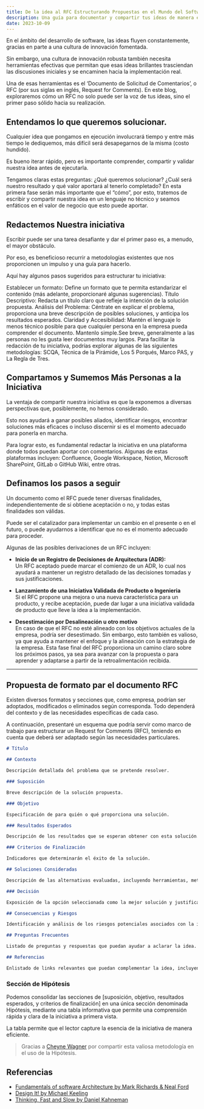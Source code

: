 ```yaml
---
title: De la idea al RFC Estructurando Propuestas en el Mundo del Software
description: Una guía para documentar y compartir tus ideas de manera efectiva en tu equipo de desarrollo
date: 2023-10-09
---
```


En el ámbito del desarrollo de software, las ideas fluyen constantemente, gracias en parte a una cultura de innovación fomentada.

Sin embargo, una cultura de innovación robusta también necesita herramientas efectivas que permitan que esas ideas brillantes trasciendan las discusiones iniciales y se encaminen hacia la implementación real.

Una de esas herramientas es el ‘Documento de Solicitud de Comentarios’, o RFC (por sus siglas en inglés, Request for Comments). En este blog, exploraremos cómo un RFC no solo puede ser la voz de tus ideas, sino el primer paso sólido hacia su realización.

## Entendamos lo que queremos solucionar.

Cualquier idea que pongamos en ejecución involucrará tiempo y entre más tiempo le dediquemos, más difícil será desapegarnos de la misma (costo hundido).

Es bueno iterar rápido, pero es importante comprender, compartir y validar nuestra idea antes de ejecutarla.

Tengamos claras estas preguntas: ¿Qué queremos solucionar? ¿Cuál será nuestro resultado y qué valor aportará al tenerlo completado? En esta primera fase serán más importante que el “cómo”, por esto, tratemos de escribir y compartir nuestra idea en un lenguaje no técnico y seamos enfáticos en el valor de negocio que esto puede aportar.

## Redactemos Nuestra iniciativa

Escribir puede ser una tarea desafiante y dar el primer paso es, a menudo, el mayor obstáculo.

Por eso, es beneficioso recurrir a metodologías existentes que nos proporcionen un impulso y una guía para hacerlo.

Aquí hay algunos pasos sugeridos para estructurar tu iniciativa:

Establecer un formato: Define un formato que te permita estandarizar el contenido (más adelante, proporcionaré algunas sugerencias).
Título Descriptivo: Redacta un título claro que refleje la intención de la solución propuesta.
Análisis del Problema: Céntrate en explicar el problema, proporciona una breve descripción de posibles soluciones, y anticipa los resultados esperados.
Claridad y Accesibilidad: Mantén el lenguaje lo menos técnico posible para que cualquier persona en la empresa pueda comprender el documento.
Mantenlo simple.See breve, generalmente a las personas no les gusta leer documentos muy largos.
Para facilitar la redacción de tu iniciativa, podrías explorar algunas de las siguientes metodologías: SCQA, Técnica de la Pirámide, Los 5 Porqués, Marco PAS, y La Regla de Tres.

## Compartamos y Sumemos Más Personas a la Iniciativa

La ventaja de compartir nuestra iniciativa es que la exponemos a diversas perspectivas que, posiblemente, no hemos considerado.

Esto nos ayudará a ganar posibles aliados, identificar riesgos, encontrar soluciones más eficaces o incluso discernir si es el momento adecuado para ponerla en marcha.

Para lograr esto, es fundamental redactar la iniciativa en una plataforma donde todos puedan aportar con comentarios. Algunas de estas plataformas incluyen: Confluence, Google Workspace, Notion, Microsoft SharePoint, GitLab o GitHub Wiki, entre otras.

## Definamos los pasos a seguir

Un documento como el RFC puede tener diversas finalidades, independientemente de si obtiene aceptación o no, y todas estas finalidades son válidas.

Puede ser el catalizador para implementar un cambio en el presente o en el futuro, o puede ayudarnos a identificar que no es el momento adecuado para proceder.

Algunas de las posibles derivaciones de un RFC incluyen:

- **Inicio de un Registro de Decisiones de Arquitectura (ADR):** \
  Un RFC aceptado puede marcar el comienzo de un ADR, lo cual nos ayudará a mantener un registro detallado de las decisiones tomadas y sus justificaciones.

- **Lanzamiento de una Iniciativa Validada de Producto o Ingenieria** \
  Si el RFC propone una mejora o una nueva característica para un producto, y recibe aceptación, puede dar lugar a una iniciativa validada de producto que lleve la idea a la implementación.

- **Desestimación por Desalineación u otro motivo** \
   En caso de que el RFC no esté alineado con los objetivos actuales de la empresa, podría ser desestimado. Sin embargo, esto también es valioso, ya que ayuda a mantener el enfoque y la alineación con la estrategia de la empresa.
  Esta fase final del RFC proporciona un camino claro sobre los próximos pasos, ya sea para avanzar con la propuesta o para aprender y adaptarse a partir de la retroalimentación recibida.

---

## Propuesta de formato par el documento RFC

Existen diversos formatos y secciones que, como empresa, podrían ser adoptados, modificados o eliminados según corresponda. Todo dependerá del contexto y de las necesidades específicas de cada caso.

A continuación, presentaré un esquema que podría servir como marco de trabajo para estructurar un Request for Comments (RFC), teniendo en cuenta que deberá ser adaptado según las necesidades particulares.

```markdown
# Título

## Contexto

Descripción detallada del problema que se pretende resolver.

### Suposición

Breve descripción de la solución propuesta.

### Objetivo

Especificación de para quién o qué proporciona una solución.

### Resultados Esperados

Descripción de los resultados que se esperan obtener con esta solución.

### Criterios de Finalización

Indicadores que determinarán el éxito de la solución.

## Soluciones Consideradas

Descripción de las alternativas evaluadas, incluyendo herramientas, metodologías o enfoques considerados.

### Decisión

Exposición de la opción seleccionada como la mejor solución y justificación de por qué se considera la más adecuada.

## Consecuencias y Riesgos

Identificación y análisis de los riesgos potenciales asociados con la implementación de esta solución.

## Preguntas Frecuentes

Listado de preguntas y respuestas que puedan ayudar a aclarar la idea.

## Referencias

Enlistado de links relevantes que puedan complementar la idea, incluyendo casos de éxito, blogs, fuentes adicionales, entre otros.
```

### Sección de Hipótesis

Podemos consolidar las secciones de [suposición, objetivo, resultados esperados, y criterios de finalización] en una única sección denominada Hipótesis, mediante una tabla informativa que permite una comprensión rápida y clara de la iniciativa a primera vista.


La tabla permite que el lector capture la esencia de la iniciativa de manera eficiente.

> Gracias a [Cheyne Wagner]() por compartir esta valiosa metodología en el uso de la Hipótesis.

## Referencias

- [Fundamentals of software Architecture by Mark Richards & Neal Ford]()
- [Design It! by Michael Keeling]()
- [Thinking, Fast and Slow by Daniel Kahneman]()

